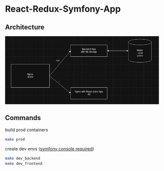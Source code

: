 # React-Redux-Symfony-App
## Architecture
![docs/architecture.png](docs/architecture.png)

## Commands
build prod containers
```bash
make prod
```

create dev envs ([symfony console required](https://symfony.com/doc/current/components/console.html))
```bash
make dev_backend
make dev_frontend
```

